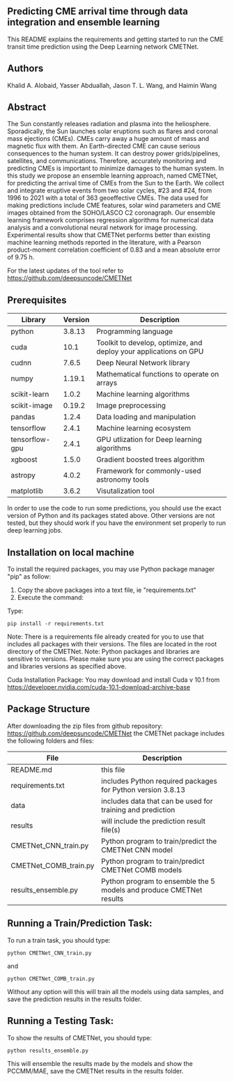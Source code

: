 ## Predicting CME arrival time through data integration and ensemble learning<br>
This README explains the requirements and getting started to run the CME transit time prediction using the Deep Learning network CMETNet.

## Authors
Khalid A. Alobaid, Yasser Abduallah, Jason T. L. Wang, and Haimin Wang

## Abstract

The Sun constantly releases radiation and plasma into the heliosphere. 
Sporadically, the Sun launches solar eruptions such as flares and coronal mass ejections (CMEs). 
CMEs carry away a huge amount of mass and magnetic flux with them. An Earth-directed CME can cause serious consequences to the human system. 
It can destroy power grids/pipelines, satellites, and communications. 
Therefore, accurately monitoring and predicting CMEs is important to minimize damages to the human system. 
In this study we propose an ensemble learning approach, named CMETNet, 
for predicting the arrival time of CMEs from the Sun to the Earth. 
We collect and integrate eruptive events from two solar cycles, #23 and #24, from 1996 to 2021 with a total of 363 geoeffective CMEs. 
The data used for making predictions include CME features, 
solar wind parameters and CME images obtained from the SOHO/LASCO C2 coronagraph. 
Our ensemble learning framework comprises regression algorithms for numerical data analysis and a convolutional neural network for image processing. 
Experimental results show that CMETNet performs better than existing machine learning methods reported in the literature, 
with a Pearson product-moment correlation coefficient of 0.83 and a mean absolute error of 9.75 h.

For the latest updates of the tool refer to https://github.com/deepsuncode/CMETNet

## Prerequisites
| Library | Version | Description  |
|---|---|---|
| python| 3.8.13 | Programming language|
| cuda| 10.1 | Toolkit to develop, optimize, and deploy your applications on GPU|
| cudnn| 7.6.5 | Deep Neural Network library|
| numpy| 1.19.1 | Mathematical functions to operate on arrays|
| scikit-learn| 1.0.2 | Machine learning algorithms|
| scikit-image| 0.19.2 | Image preprocessing |
| pandas|1.2.4 | Data loading and manipulation|
| tensorflow| 2.4.1 | Machine learning ecosystem|
| tensorflow-gpu| 2.4.1 | GPU utlization for Deep learning algorithms |
| xgboost| 1.5.0 | Gradient boosted trees algorithm |
| astropy| 4.0.2 | Framework for commonly-used astronomy tools |
| matplotlib| 3.6.2 | Visutalization tool |



In order to use the code to run some predictions, you should use the exact version of Python and its packages stated above. 
Other versions are not tested, but they should work if you have the environment set properly to run deep learning jobs.


## Installation on local machine
To install the required packages, you may use Python package manager "pip" as follow:
1.	Copy the above packages into a text file,  ie "requirements.txt"
2.	Execute the command: 

Type:

	pip install -r requirements.txt

Note: There is a requirements file already created for you to use that includes all packages with their versions. The files are located in the root directory of the CMETNet.
Note: Python packages and libraries are sensitive to versions. Please make sure you are using the correct packages and libraries versions as specified above.

Cuda Installation Package:
You may download and install Cuda v 10.1 from https://developer.nvidia.com/cuda-10.1-download-archive-base

## Package Structure
After downloading the zip files from github repository: https://github.com/deepsuncode/CMETNet the CMETNet package includes the following folders and files:

| File | Description  |
|---|---|
| README.md | this  file | 
|  requirements.txt  | includes Python required packages for Python version 3.8.13| 
|  data   | includes data that can be used for training and prediction| 
|  results | will include the prediction result file(s)| 
|  CMETNet_CNN_train.py | Python program to train/predict the CMETNet CNN model| 
|  CMETNet_COMB_train.py  | Python program to train/predict CMETNet COMB models| 
|  results_ensemble.py | Python program to ensemble the 5 models and produce CMETNet results| 
 
 
 
## Running a Train/Prediction Task:
To run a train task, you should type: 

	python CMETNet_CNN_train.py
	
and

	python CMETNet_COMB_train.py
	
Without any option will this will train all the models using data samples, and save the prediction results in the results folder.

## Running a Testing Task:
To show the results of CMETNet, you should type:

	python results_ensemble.py
	
This will ensemble the results made by the models and show the PCCMM/MAE, save the CMETNet results in the results folder.

